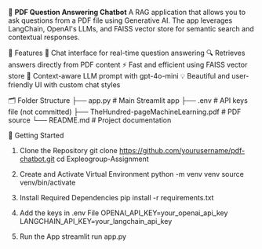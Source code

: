📄 **PDF Question Answering Chatbot**
A RAG application that allows you to ask questions from a PDF file using Generative AI. The app leverages LangChain, OpenAI's LLMs, and FAISS vector store for semantic search and contextual responses.

🧠 Features
💬 Chat interface for real-time question answering
🔍 Retrieves answers directly from PDF content
⚡ Fast and efficient using FAISS vector store
🧾 Context-aware LLM prompt with gpt-4o-mini
💡 Beautiful and user-friendly UI with custom chat styles

🗂️ Folder Structure
├── app.py                # Main Streamlit app
├── .env                  # API keys file (not committed)
├── TheHundred-pageMachineLearning.pdf  # PDF source
└── README.md             # Project documentation

🚀 Getting Started
1. Clone the Repository
git clone https://github.com/yourusername/pdf-chatbot.git
cd Expleogroup-Assignment

2. Create and Activate Virtual Environment
python -m venv venv
source venv/bin/activate

3. Install Required Dependencies
pip install -r requirements.txt

4. Add the keys in .env File
OPENAI_API_KEY=your_openai_api_key
LANGCHAIN_API_KEY=your_langchain_api_key

5. Run the App
streamlit run app.py

